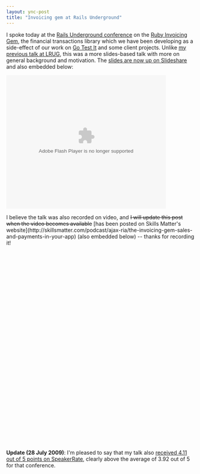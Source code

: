 ```yaml
---
layout: ync-post
title: "Invoicing gem at Rails Underground"
---
```


I spoke today at the
[Rails Underground conference](http://www.rails-underground.com/) on the
[Ruby Invoicing Gem](http://ept.github.com/invoicing/), the financial transactions library which we
have been developing as a side-effect of our work on
[Go Test It](http://go-test.it/) and some client projects. Unlike
[my previous talk at LRUG](/2009/04/24/my-talk-on-the-invoicing-gem-02/), this was a more
slides-based talk with more on general background and motivation. The
[slides are now up on
Slideshare](http://www.slideshare.net/martinkleppmann/invoicing-gem-sales-payments-in-your-app) and
also embedded
below:

<div style="width:425px;text-align:left"
id="__ss_1760986"><object style="margin:0px" width="425"
height="355"><param name="movie"
value="http://static.slidesharecdn.com/swf/ssplayer2.swf?doc=railsundergroundinvoicing-090723154443-phpapp02&stripped_title=invoicing-gem-sales-payments-in-your-app"
/><param name="allowFullScreen"
value="true"/><param name="allowScriptAccess"
value="always"/><embed
src="http://static.slidesharecdn.com/swf/ssplayer2.swf?doc=railsundergroundinvoicing-090723154443-phpapp02&stripped_title=invoicing-gem-sales-payments-in-your-app"
type="application/x-shockwave-flash" allowscriptaccess="always" allowfullscreen="true" width="425"
height="355"></embed></object></div>

<p>I believe the talk was also recorded on video, and
<del datetime="2009-07-28T12:24:31+00:00">I will update this post when the video becomes
available</del>
[has been posted on Skills Matter's
website](http://skillsmatter.com/podcast/ajax-ria/the-invoicing-gem-sales-and-payments-in-your-app)
(also embedded below) -- thanks for recording
it!</p>

<object width="550px"
height="512px">
<param name="allowfullscreen" value="true"
/>
<param name="allowscriptaccess" value="always"
/>
<param name="movie"
value="http://vimeo.com/moogaloop.swf?clip_id=5771395&amp;server=vimeo.com&amp;show_title=1&amp;show_byline=1&amp;show_portrait=0&amp;color=00ADEF&amp;fullscreen=1"
/>
<embed
src="http://vimeo.com/moogaloop.swf?clip_id=5771395&amp;server=vimeo.com&amp;show_title=1&amp;show_byline=1&amp;show_portrait=0&amp;color=00ADEF&amp;fullscreen=1"
type="application/x-shockwave-flash" allowfullscreen="true" allowscriptaccess="always" width="550px"
height="512px"></embed>
</object>

**Update (28 July 2009)**: I'm pleased to say that my talk also
[received 4.11 out of 5 points on
SpeakerRate](http://speakerrate.com/talks/1269-invoicing-gem-sales-payments-in-your-app), clearly
above the average of 3.92 out of 5 for that conference.
